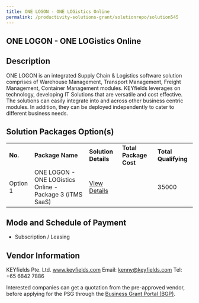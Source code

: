 ```yaml
---
title: ONE LOGON - ONE LOGistics Online
permalink: /productivity-solutions-grant/solutionrepo/solution545
---
```


## ONE LOGON - ONE LOGistics Online

## Description

ONE LOGON is an integrated Supply Chain & Logistics software solution comprises of Warehouse Management, Transport Management, Freight Management, Container Management modules.
KEYfields leverages on technology, developing IT Solutions that are versatile and cost effective. The solutions can easily integrate into and across other business centric modules. In addition, they can be deployed independently to cater to different business needs.

## Solution Packages Option(s)

<table>
<tr>
<td><b>No.</b></td>
<td><b>Package Name</b></td>
<td><b>Solution Details</b></td>
<td><b>Total Package Cost</b></td>
<td><b>Total Qualifying</b></td>
</tr>
<tr>
<td>Option 1</td>
<td>ONE LOGON - ONE LOGistics Online - Package 3 (iTMS SaaS)</td>
<td><a href='https://www.gobusiness.gov.sg/images/psg/KEYfields_Annex_3_Part_3.pdf'>View Details</a></td>
<td></td>
<td>35000</td>
</tr>
</table>

## Mode and Schedule of Payment

 - Subscription / Leasing

## Vendor Information

 KEYfields Pte. Ltd.
www.keyfields.com
Email: kenny@keyfields.com
Tel: +65 6842 7886

Interested companies can get a quotation from the pre-approved vendor, before applying for the PSG through the <a href='https://www.businessgrants.gov.sg/'>Business Grant Portal (BGP)</a>.

<script src="/jquery/resize-tables.js"></script>

